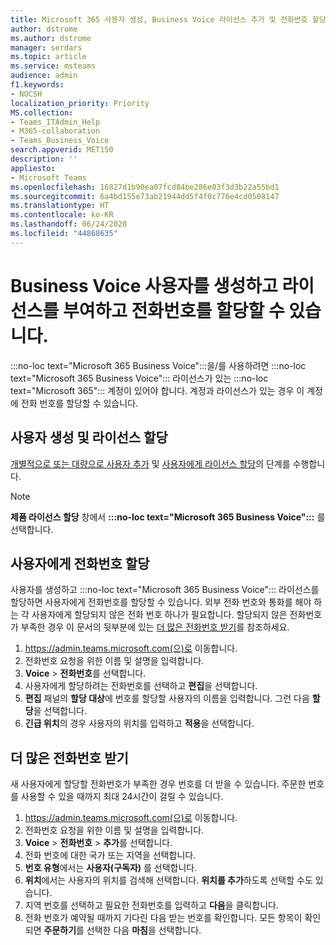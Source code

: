 ```yaml
---
title: Microsoft 365 사용자 생성, Business Voice 라이선스 추가 및 전화번호 할당
author: dstrome
ms.author: dstrome
manager: serdars
ms.topic: article
ms.service: msteams
audience: admin
f1.keywords:
- NOCSH
localization_priority: Priority
MS.collection:
- Teams_ITAdmin_Help
- M365-collaboration
- Teams_Business_Voice
search.appverid: MET150
description: ''
appliesto:
- Microsoft Teams
ms.openlocfilehash: 16827d1b90ea07fcd84be286e03f3d3b22a55bd1
ms.sourcegitcommit: 6a4bd155e73ab21944dd5f4f0c776e4cd0508147
ms.translationtype: HT
ms.contentlocale: ko-KR
ms.lasthandoff: 06/24/2020
ms.locfileid: "44868635"
---
```

# <a name="create-and-license-business-voice-users-and-assign-them-phone-numbers"></a>Business Voice 사용자를 생성하고 라이선스를 부여하고 전화번호를 할당할 수 있습니다.

:::no-loc text="Microsoft 365 Business Voice":::을/를 사용하려면 :::no-loc text="Microsoft 365 Business Voice"::: 라이선스가 있는 :::no-loc text="Microsoft 365"::: 계정이 있어야 합니다. 계정과 라이선스가 있는 경우 이 계정에 전화 번호를 할당할 수 있습니다.

## <a name="create-and-license-users"></a>사용자 생성 및 라이선스 할당

[개별적으로 또는 대량으로 사용자 추가](https://docs.microsoft.com/microsoft-365/admin/add-users/add-users) 및 [사용자에게 라이선스 할당](https://docs.microsoft.com/microsoft-365/admin/manage/assign-licenses-to-users)의 단계를 수행합니다.

> [!NOTE]
> **제품 라이선스 할당** 창에서 **:::no-loc text="Microsoft 365 Business Voice":::** 를 선택합니다.

## <a name="assign-phone-numbers-to-users"></a>사용자에게 전화번호 할당

사용자를 생성하고 :::no-loc text="Microsoft 365 Business Voice"::: 라이선스를 할당하면 사용자에게 전화번호를 할당할 수 있습니다. 외부 전화 번호와 통화를 해야 하는 각 사용자에게 할당되지 않은 전화 번호 하나가 필요합니다. 할당되지 않은 전화번호가 부족한 경우 이 문서의 뒷부분에 있는 [더 많은 전화번호 받기](#get-more-phone-numbers)를 참조하세요.

1. https://admin.teams.microsoft.com(으)로 이동합니다.
2. 전화번호 요청을 위한 이름 및 설명을 입력합니다.
3. **Voice** > **전화번호**를 선택합니다.
4. 사용자에게 할당하려는 전화번호를 선택하고 **편집**을 선택합니다.
5. **편집** 패널의 **할당 대상**에 번호를 할당할 사용자의 이름을 입력합니다. 그런 다음 **할당**을 선택합니다.
6. **긴급 위치**의 경우 사용자의 위치를 입력하고 **적용**을 선택합니다.

## <a name="get-more-phone-numbers"></a>더 많은 전화번호 받기

새 사용자에게 할당할 전화번호가 부족한 경우 번호를 더 받을 수 있습니다. 주문한 번호를 사용할 수 있을 때까지 최대 24시간이 걸릴 수 있습니다.

1. https://admin.teams.microsoft.com(으)로 이동합니다.
2. 전화번호 요청을 위한 이름 및 설명을 입력합니다.
3. **Voice** > **전화번호** > **추가**를 선택합니다.
4. 전화 번호에 대한 국가 또는 지역을 선택합니다.
5. **번호 유형**에서는 **사용자(구독자)** 를 선택합니다.
6. **위치**에서는 사용자의 위치를 검색해 선택합니다. **위치를 추가**하도록 선택할 수도 있습니다.
7. 지역 번호를 선택하고 필요한 전화번호를 입력하고 **다음**을 클릭합니다.
8. 전화 번호가 예약될 때까지 기다린 다음 받는 번호를 확인합니다. 모든 항목이 확인되면 **주문하기**를 선택한 다음 **마침**을 선택합니다.
